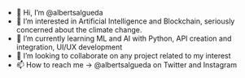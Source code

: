 - 👋 Hi, I’m @albertsalgueda
- 👀 I’m interested in Artificial Intelligence and Blockchain, seriously concerned about the climate change. 
- 🌱 I’m currently learning ML and AI with Python, API creation and integration, UI/UX development
- 💞️ I’m looking to collaborate on any project related to my interest
- 📫 How to reach me -> @albertsalgueda on Twitter and Instagram

<!---
albertsalgueda/albertsalgueda is a ✨ special ✨ repository because its `README.md` (this file) appears on your GitHub profile.
You can click the Preview link to take a look at your changes.
--->
